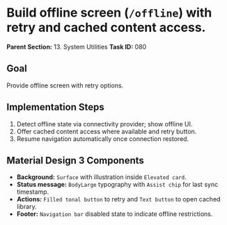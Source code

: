 # Build offline screen (`/offline`) with retry and cached content access.

**Parent Section:** 13. System Utilities
**Task ID:** 080

## Goal
Provide offline screen with retry options.

## Implementation Steps
1. Detect offline state via connectivity provider; show offline UI.
2. Offer cached content access where available and retry button.
3. Resume navigation automatically once connection restored.

## Material Design 3 Components
- **Background:** `Surface` with illustration inside `Elevated card`.
- **Status message:** `BodyLarge` typography with `Assist chip` for last sync timestamp.
- **Actions:** `Filled tonal button` to retry and `Text button` to open cached library.
- **Footer:** `Navigation bar` disabled state to indicate offline restrictions.

